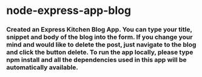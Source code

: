 # node-express-app-blog

### Created an Express Kitchen Blog App. You can type your title, snippet and body of the blog into the form. If you change your mind and would like to delete the post, just navigate to the blog and click the button delete.  To run the app locally, please type npm install and all the dependencies used in this app will be automatically available.
